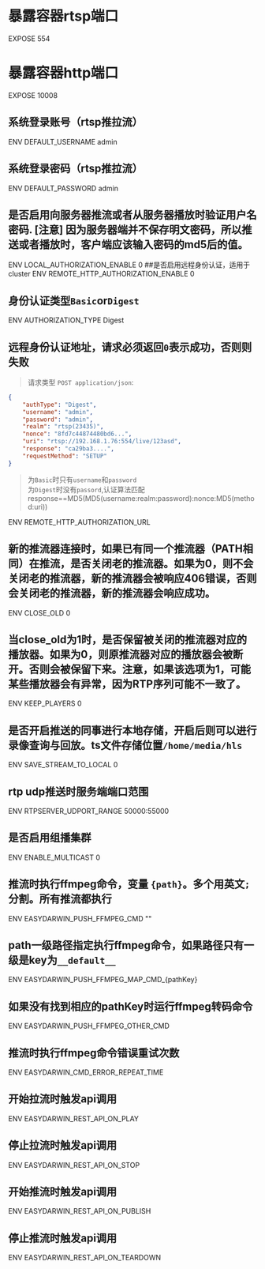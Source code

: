 # 暴露容器rtsp端口
EXPOSE 554
# 暴露容器http端口
EXPOSE 10008
## 系统登录账号（rtsp推拉流）
ENV DEFAULT_USERNAME admin
## 系统登录密码（rtsp推拉流）
ENV DEFAULT_PASSWORD admin
## 是否启用向服务器推流或者从服务器播放时验证用户名密码. [注意] 因为服务器端并不保存明文密码，所以推送或者播放时，客户端应该输入密码的md5后的值。
ENV LOCAL_AUTHORIZATION_ENABLE 0
##是否启用远程身份认证，适用于cluster
ENV REMOTE_HTTP_AUTHORIZATION_ENABLE 0
## 身份认证类型`Basic`or`Digest`
ENV AUTHORIZATION_TYPE Digest
## 远程身份认证地址，请求必须返回`0`表示成功，否则则失败
> 请求类型 `POST application/json`:
```json
{
    "authType": "Digest",
    "username": "admin",
    "password": "admin",
    "realm": "rtsp(23435)",
    "nonce": "8fd7c44874480bd6...",
    "uri": "rtsp://192.168.1.76:554/live/123asd",
    "response": "ca29ba3....",
    "requestMethod": "SETUP"
}
```
>为`Basic`时只有`username`和`password`\
>为`Digest`时没有`passord`,认证算法匹配response==MD5(MD5(username:realm:password):nonce:MD5(method:uri))

ENV REMOTE_HTTP_AUTHORIZATION_URL 

## 新的推流器连接时，如果已有同一个推流器（PATH相同）在推流，是否关闭老的推流器。如果为0，则不会关闭老的推流器，新的推流器会被响应406错误，否则会关闭老的推流器，新的推流器会响应成功。
ENV CLOSE_OLD 0
## 当close_old为1时，是否保留被关闭的推流器对应的播放器。如果为0，则原推流器对应的播放器会被断开。否则会被保留下来。注意，如果该选项为1，可能某些播放器会有异常，因为RTP序列可能不一致了。
ENV KEEP_PLAYERS 0
## 是否开启推送的同事进行本地存储，开启后则可以进行录像查询与回放。ts文件存储位置`/home/media/hls`
ENV SAVE_STREAM_TO_LOCAL 0
## rtp udp推送时服务端端口范围
ENV RTPSERVER_UDPORT_RANGE 50000:55000
## 是否启用组播集群
ENV ENABLE_MULTICAST 0

## 推流时执行ffmpeg命令，变量 `{path}`。多个用英文`;`分割。所有推流都执行
ENV EASYDARWIN_PUSH_FFMPEG_CMD ""
## path一级路径指定执行ffmpeg命令，如果路径只有一级是key为`__default__`
ENV EASYDARWIN_PUSH_FFMPEG_MAP_CMD_{pathKey}
## 如果没有找到相应的pathKey时运行ffmpeg转码命令
ENV EASYDARWIN_PUSH_FFMPEG_OTHER_CMD
## 推流时执行ffmpeg命令错误重试次数
ENV EASYDARWIN_CMD_ERROR_REPEAT_TIME

## 开始拉流时触发api调用
ENV EASYDARWIN_REST_API_ON_PLAY
## 停止拉流时触发api调用
ENV EASYDARWIN_REST_API_ON_STOP
## 开始推流时触发api调用
ENV EASYDARWIN_REST_API_ON_PUBLISH
## 停止推流时触发api调用
ENV EASYDARWIN_REST_API_ON_TEARDOWN

